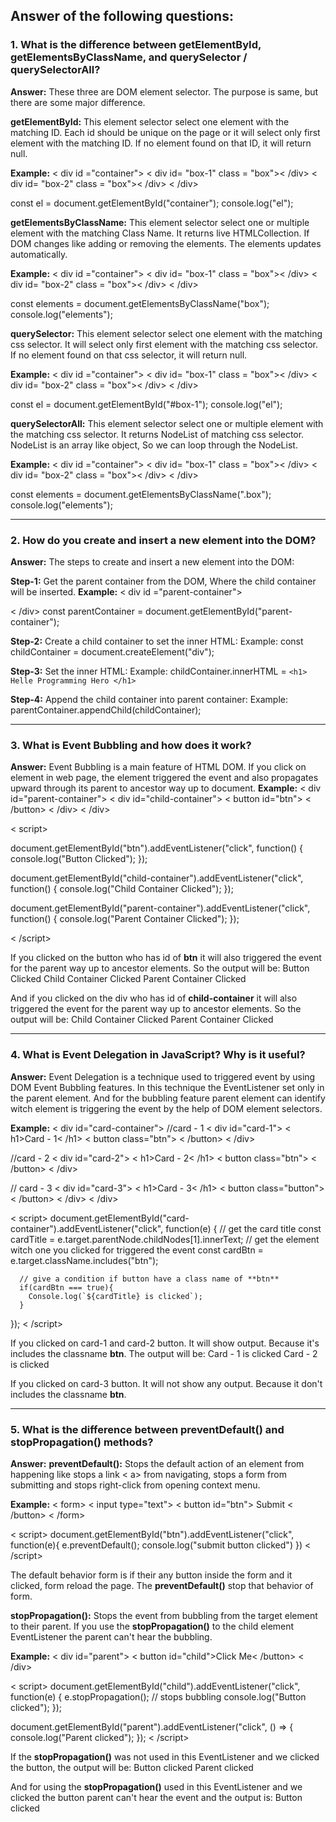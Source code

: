 ## Answer of the following questions:

### 1. What is the difference between **getElementById, getElementsByClassName, and querySelector / querySelectorAll**?

**Answer:** These three are DOM element selector. The purpose is same, but there are some major difference.

**getElementById:** This element selector select one element with the matching ID. Each id should be unique on the page or it will select only first element with the matching ID. If no element found on that ID, it will return null.

**Example:**
< div id ="container">
  < div id= "box-1" class = "box">< /div>
  < div id= "box-2" class = "box">< /div>
< /div>

const el = document.getElementById("container");
console.log("el");

**getElementsByClassName:** This element selector select one or multiple element with the matching Class Name. It returns live HTMLCollection. If DOM changes like adding or removing the elements. The elements updates automatically.

**Example:**
< div id ="container">
  < div id= "box-1" class = "box">< /div>
  < div id= "box-2" class = "box">< /div>
< /div>

const elements = document.getElementsByClassName("box");
console.log("elements");

**querySelector:** This element selector select one element with the matching css selector. It will select only first element with the matching css selector. If no element found on that css selector, it will return null.

**Example:**
< div id ="container">
  < div id= "box-1" class = "box">< /div>
  < div id= "box-2" class = "box">< /div>
< /div>

const el = document.getElementById("#box-1");
console.log("el");

**querySelectorAll:** This element selector select one or multiple element with the matching css selector. It returns NodeList of matching css selector. NodeList is an array like object, So we can loop through the NodeList.

**Example:**
< div id ="container">
  < div id= "box-1" class = "box">< /div>
  < div id= "box-2" class = "box">< /div>
< /div>

const elements = document.getElementsByClassName(".box");
console.log("elements");

---

### 2. How do you **create and insert a new element into the DOM**?

**Answer:** The steps to create and insert a new element into the DOM:

**Step-1:** Get the parent container from the DOM, Where the child container will be inserted.
**Example:**
< div id ="parent-container">
 
< /div>
const parentContainer = document.getElementById("parent-container");

**Step-2:** Create a child container to set the inner HTML:
Example: const childContainer = document.createElement("div");

**Step-3:** Set the inner HTML:
Example: childContainer.innerHTML = `<h1> Helle Programming Hero </h1>`

**Step-4:** Append the child container into parent container:
Example: parentContainer.appendChild(childContainer);

---

### 3. What is **Event Bubbling** and how does it work?

**Answer:** Event Bubbling is a main feature of HTML DOM. If you click on element in web page, the element triggered the event and also propagates upward through its parent to ancestor way up to document.
**Example:** 
< div id="parent-container">
  < div id="child-container">
    < button id="btn"> < /button>
  < /div>
< /div>

< script>

document.getElementById("btn").addEventListener("click", function() {
    console.log("Button Clicked");
});

document.getElementById("child-container").addEventListener("click", function() {
    console.log("Child Container Clicked");
});

document.getElementById("parent-container").addEventListener("click", function() {
    console.log("Parent Container Clicked");
});

< /script>

If you clicked on the button who has id of **btn** it will also triggered the event for the parent way up to ancestor elements. So the output will be:
Button Clicked
Child Container Clicked
Parent Container Clicked

And if you clicked on the div who has id of **child-container** it will also triggered the event for the parent way up to ancestor elements. So the output will be:
Child Container Clicked
Parent Container Clicked

---

### 4. What is **Event Delegation** in JavaScript? Why is it useful?

**Answer:** Event Delegation is a technique used to triggered event by using DOM Event Bubbling features. In this technique the EventListener set only in the parent element. And for the bubbling feature parent element can identify witch element is triggering the event by the help of DOM element selectors.

**Example:**
< div id="card-container">
  //card - 1
  < div id="card-1">
    < h1>Card - 1< /h1>
    < button class="btn"> < /button>
  < /div>

  //card - 2
  < div id="card-2">
    < h1>Card - 2< /h1>
    < button class="btn"> < /button>
  < /div>

  // card - 3
  < div id="card-3">
    < h1>Card - 3< /h1>
    < button class="button"> < /button>
  < /div>
< /div>

< script>
  document.getElementById("card-container").addEventListener("click", function(e) {
      // get the card title
      const cardTitle = e.target.parentNode.childNodes[1].innerText;
      // get the element witch one you clicked for triggered the event
      const cardBtn = e.target.className.includes("btn");

      // give a condition if button have a class name of **btn** 
      if(cardBtn === true){
        Console.log(`${cardTitle} is clicked`);
      }
  });
< /script>

If you clicked on card-1 and card-2 button. It will show output. Because it's includes the classname **btn**. The output will be:
Card - 1 is clicked
Card - 2 is clicked

If you clicked on card-3 button. It will not show any output. Because it don't includes the classname **btn**.

---

### 5. What is the difference between **preventDefault() and stopPropagation()** methods?

**Answer:**
**preventDefault():** Stops the default action of an element from happening like stops a link < a> from navigating, stops a form from submitting and stops right-click from opening context menu.

**Example:**
< form>
  < input type="text">
  < button id="btn"> Submit < /button>
< /form>

< script>
  document.getElementById("btn").addEventListener("click", function(e){
    e.preventDefault();
    console.log("submit button clicked")
  })
< /script>

The default behavior form is if their any button inside the form and it clicked, form reload the page. The **preventDefault()** stop that behavior of form.

**stopPropagation():** Stops the event from bubbling from the target element to their parent. If you use the **stopPropagation()** to the child element EventListener the parent can't hear the bubbling.

**Example:**
< div id="parent">
  < button id="child">Click Me< /button>
< /div>

< script>
  document.getElementById("child").addEventListener("click", function(e) {
  e.stopPropagation(); // stops bubbling
  console.log("Button clicked");
});

  document.getElementById("parent").addEventListener("click", () => {
  console.log("Parent clicked");
});
< /script>

If the **stopPropagation()** was not used in this EventListener and we clicked the button, the output will be:
Button clicked
Parent clicked

And for using the **stopPropagation()** used in this EventListener and we clicked the button parent can't hear the event and the output is:
Button clicked

